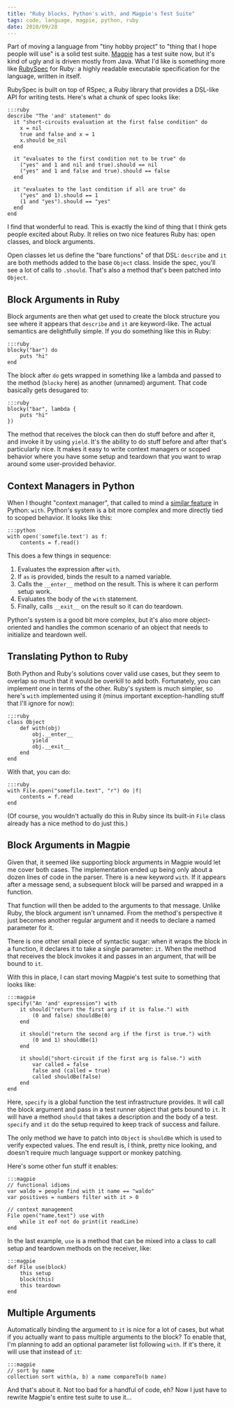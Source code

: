 ```yaml
---
title: "Ruby blocks, Python's with, and Magpie's Test Suite"
tags: code, language, magpie, python, ruby
date: 2010/09/28
---
```

Part of moving a language from "tiny hobby project" to "thing that I hope
people will use" is a solid test suite. [Magpie](http://magpie.stuffwithstuff.com/) has a test suite now, but
it's kind of ugly and is driven mostly from Java. What I'd like is something
more like [RubySpec](http://www.rubyspec.org/) for Ruby: a highly readable executable specification
for the language, written in itself.

RubySpec is built on top of RSpec, a Ruby library that provides a DSL-like API
for writing tests. Here's what a chunk of spec looks like:

    :::ruby
    describe "The 'and' statement" do
      it "short-circuits evaluation at the first false condition" do
        x = nil
        true and false and x = 1
        x.should be_nil
      end

      it "evaluates to the first condition not to be true" do
        ("yes" and 1 and nil and true).should == nil
        ("yes" and 1 and false and true).should == false
      end

      it "evaluates to the last condition if all are true" do
        ("yes" and 1).should == 1
        (1 and "yes").should == "yes"
      end
    end

I find that wonderful to read. This is exactly the kind of thing that I think
gets people excited about Ruby. It relies on two nice features Ruby has: open
classes, and block arguments.

Open classes let us define the "bare functions" of that DSL: `describe` and
`it` are both methods added to the base `Object` class. Inside the spec,
you'll see a lot of calls to `.should`. That's also a method that's been
patched into `Object`.

## Block Arguments in Ruby

Block arguments are then what get used to create the block structure you see
where it appears that `describe` and `it` are keyword-like. The actual
semantics are delightfully simple. If you do something like this in Ruby:

    :::ruby
    blocky("bar") do
        puts "hi"
    end

The block after `do` gets wrapped in something like a lambda and passed to the
method (`blocky` here) as another (unnamed) argument. That code basically gets
desugared to:

    :::ruby
    blocky("bar", lambda {
        puts "hi"
    })

The method that receives the block can then do stuff before and after it, and
invoke it by using `yield`. It's the ability to do stuff before and after
that's particularly nice. It makes it easy to write context managers or scoped
behavior where you have some setup and teardown that you want to wrap around
some user-provided behavior.

## Context Managers in Python

When I thought "context manager", that called to mind a [similar feature](http://www.python.org/dev/peps/pep-0343/)
in Python: `with`. Python's system is a bit more complex and more directly
tied to scoped behavior. It looks like this:

    :::python
    with open('somefile.text') as f:
        contents = f.read()

This does a few things in sequence:

  1. Evaluates the expression after `with`.
  2. If `as` is provided, binds the result to a named variable.
  3. Calls the `__enter__` method on the result. This is where it can perform setup work.
  4. Evaluates the body of the `with` statement.
  5. Finally, calls `__exit__` on the result so it can do teardown.

Python's system is a good bit more complex, but it's also more object-oriented
and handles the common scenario of an object that needs to initialize and
teardown well.

## Translating Python to Ruby

Both Python and Ruby's solutions cover valid use cases, but they seem to
overlap so much that it would be overkill to add both. Fortunately, you can
implement one in terms of the other. Ruby's system is much simpler, so here's
`with` implemented using it (minus important exception-handling stuff that
I'll ignore for now):

    :::ruby
    class Object
        def with(obj)
            obj.__enter__
            yield
            obj.__exit__
        end
    end

With that, you can do:

    :::ruby
    with File.open("somefile.text", "r") do |f|
        contents = f.read
    end

(Of course, you wouldn't actually do this in Ruby since its built-in `File`
class already has a nice method to do just this.)

## Block Arguments in Magpie

Given that, it seemed like supporting block arguments in Magpie would let me
cover both cases. The implementation ended up being only about a dozen lines
of code in the parser. There is a new keyword `with`. If it appears after a
message send, a subsequent block will be parsed and wrapped in a function.

That function will then be added to the arguments to that message. Unlike
Ruby, the block argument isn't unnamed. From the method's perspective it just
becomes another regular argument and it needs to declare a named parameter for
it.

There is one other small piece of syntactic sugar: when it wraps the block in
a function, it declares it to take a single parameter: `it`. When the method
that receives the block invokes it and passes in an argument, that will be
bound to `it`.

With this in place, I can start moving Magpie's test suite to something that
looks like:

    :::magpie
    specify("An 'and' expression") with
        it should("return the first arg if it is false.") with
            (0 and false) shouldBe(0)
        end

        it should("return the second arg if the first is true.") with
            (0 and 1) shouldBe(1)
        end

        it should("short-circuit if the first arg is false.") with
            var called = false
            false and (called = true)
            called shouldBe(false)
        end
    end

Here, `specify` is a global function the test infrastructure provides. It will
call the block argument and pass in a test runner object that gets bound to
`it`. It will have a method `should` that takes a description and the body of
a test. `specify` and `it` do the setup required to keep track of success and
failure.

The only method we have to patch into `Object` is `shouldBe` which is used to
verify expected values. The end result is, I think, pretty nice looking, and
doesn't require much language support or monkey patching.

Here's some other fun stuff it enables:

    :::magpie
    // functional idioms
    var waldo = people find with it name == "waldo"
    var positives = numbers filter with it > 0

    // context management
    File open("name.text") use with
        while it eof not do print(it readLine)
    end

In the last example, `use` is a method that can be mixed into a class to call
setup and teardown methods on the receiver, like:

    :::magpie
    def File use(block)
        this setup
        block(this)
        this teardown
    end

## Multiple Arguments

Automatically binding the argument to `it` is nice for a lot of cases, but
what if you actually want to pass multiple arguments to the block? To enable
that, I'm planning to add an optional parameter list following `with`. If it's
there, it will use that instead of `it`:

    :::magpie
    // sort by name
    collection sort with(a, b) a name compareTo(b name)

And that's about it. Not too bad for a handful of code, eh? Now I just have to
rewrite Magpie's entire test suite to use it&hellip;
